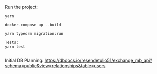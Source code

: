 Run the project:

```
yarn

docker-compose up --build

yarn typeorm migration:run

Tests:
yarn test


```

Initial DB Planning: https://dbdocs.io/resendetulio51/exchange_mb_api?schema=public&view=relationships&table=users